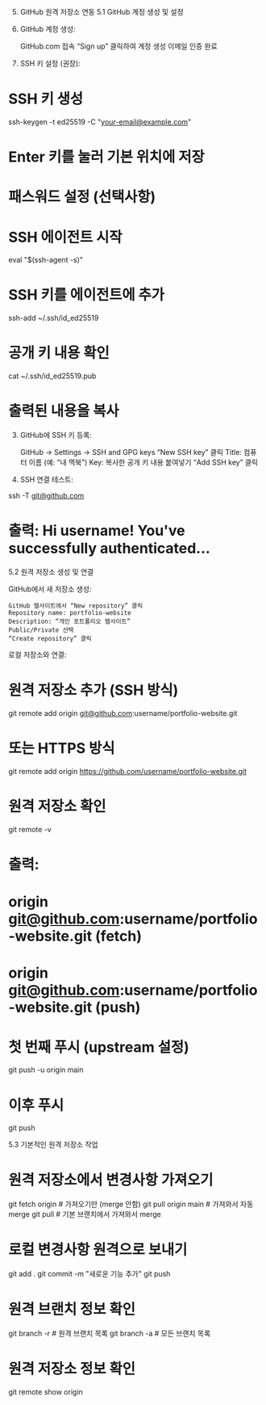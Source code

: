 5. GitHub 원격 저장소 연동
5.1 GitHub 계정 생성 및 설정

1. GitHub 계정 생성:

    GitHub.com 접속
    “Sign up” 클릭하여 계정 생성
    이메일 인증 완료

2. SSH 키 설정 (권장):

# SSH 키 생성
ssh-keygen -t ed25519 -C "your-email@example.com"
# Enter 키를 눌러 기본 위치에 저장
# 패스워드 설정 (선택사항)

# SSH 에이전트 시작
eval "$(ssh-agent -s)"

# SSH 키를 에이전트에 추가
ssh-add ~/.ssh/id_ed25519

# 공개 키 내용 확인
cat ~/.ssh/id_ed25519.pub
# 출력된 내용을 복사

3. GitHub에 SSH 키 등록:

    GitHub → Settings → SSH and GPG keys
    “New SSH key” 클릭
    Title: 컴퓨터 이름 (예: “내 맥북”)
    Key: 복사한 공개 키 내용 붙여넣기
    “Add SSH key” 클릭

4. SSH 연결 테스트:

ssh -T git@github.com
# 출력: Hi username! You've successfully authenticated...

5.2 원격 저장소 생성 및 연결

GitHub에서 새 저장소 생성:

    GitHub 웹사이트에서 “New repository” 클릭
    Repository name: portfolio-website
    Description: “개인 포트폴리오 웹사이트”
    Public/Private 선택
    “Create repository” 클릭

로컬 저장소와 연결:

# 원격 저장소 추가 (SSH 방식)
git remote add origin git@github.com:username/portfolio-website.git

# 또는 HTTPS 방식
git remote add origin https://github.com/username/portfolio-website.git

# 원격 저장소 확인
git remote -v
# 출력:
# origin  git@github.com:username/portfolio-website.git (fetch)
# origin  git@github.com:username/portfolio-website.git (push)

# 첫 번째 푸시 (upstream 설정)
git push -u origin main

# 이후 푸시
git push

5.3 기본적인 원격 저장소 작업

# 원격 저장소에서 변경사항 가져오기
git fetch origin        # 가져오기만 (merge 안함)
git pull origin main    # 가져와서 자동 merge
git pull               # 기본 브랜치에서 가져와서 merge

# 로컬 변경사항 원격으로 보내기
git add .
git commit -m "새로운 기능 추가"
git push

# 원격 브랜치 정보 확인
git branch -r          # 원격 브랜치 목록
git branch -a          # 모든 브랜치 목록

# 원격 저장소 정보 확인
git remote show origin
